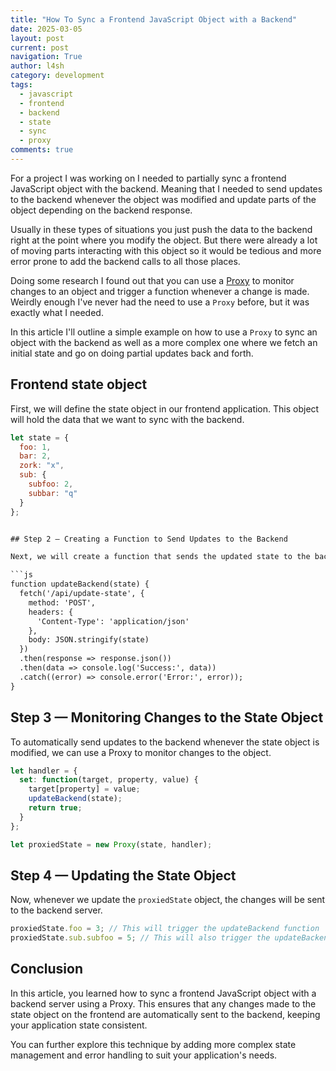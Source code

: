 ```yaml
---
title: "How To Sync a Frontend JavaScript Object with a Backend"
date: 2025-03-05
layout: post
current: post
navigation: True
author: l4sh
category: development
tags:
  - javascript
  - frontend
  - backend
  - state
  - sync
  - proxy
comments: true
---
```


For a project I was working on I needed to partially sync a frontend JavaScript object with the backend. Meaning that I needed to send updates to the backend whenever the object was modified and update parts of the object depending on the backend response.

Usually in these types of situations you just push the data to the backend right at the point where you modify the object. But there were already a lot of moving parts interacting with this object so it would be tedious and more error prone to add the backend calls to all those places.

Doing some research I found out that you can use a [Proxy](https://developer.mozilla.org/en-US/docs/Web/JavaScript/Reference/Global_Objects/Proxy) to monitor changes to an object and trigger a function whenever a change is made. Weirdly enough I've never had the need to use a `Proxy` before, but it was exactly what I needed.

In this article I'll outline a simple example on how to use a `Proxy` to sync an object with the backend as well as a more complex one where we fetch an initial state and go on doing partial updates back and forth.

## Frontend state object

First, we will define the state object in our frontend application. This object will hold the data that we want to sync with the backend.


```js
let state = {
  foo: 1,
  bar: 2,
  zork: "x",
  sub: {
    subfoo: 2,
    subbar: "q"
  }
};
```

```html

## Step 2 — Creating a Function to Send Updates to the Backend

Next, we will create a function that sends the updated state to the backend server whenever the state object is modified.

```js
function updateBackend(state) {
  fetch('/api/update-state', {
    method: 'POST',
    headers: {
      'Content-Type': 'application/json'
    },
    body: JSON.stringify(state)
  })
  .then(response => response.json())
  .then(data => console.log('Success:', data))
  .catch((error) => console.error('Error:', error));
}
```

## Step 3 — Monitoring Changes to the State Object

To automatically send updates to the backend whenever the state object is modified, we can use a Proxy to monitor changes to the object.

```js
let handler = {
  set: function(target, property, value) {
    target[property] = value;
    updateBackend(state);
    return true;
  }
};

let proxiedState = new Proxy(state, handler);
```

## Step 4 — Updating the State Object

Now, whenever we update the `proxiedState` object, the changes will be sent to the backend server.

```js
proxiedState.foo = 3; // This will trigger the updateBackend function
proxiedState.sub.subfoo = 5; // This will also trigger the updateBackend function
```

## Conclusion

In this article, you learned how to sync a frontend JavaScript object with a backend server using a Proxy. This ensures that any changes made to the state object on the frontend are automatically sent to the backend, keeping your application state consistent.

You can further explore this technique by adding more complex state management and error handling to suit your application's needs.
